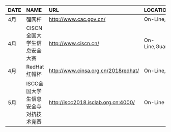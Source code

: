 | DATE | NAME | URL | LOCATION   
| - | :- | :- | :-   
| 4月 | 强网杯 | http://www.cac.gov.cn/ | On-Line,ZhengZhou   
| 4月 | CISCN全国大学生信息安全大赛 | http://www.ciscn.cn/ | On-Line,GuangZhou,BeiJing   
| 4月 | RedHat红帽杯 | http://www.cinsa.org.cn/2018redhat/ | On-Line,GuangZhou   
| 5月 | ISCC全国大学生信息安全与对抗技术竞赛 | http://iscc2018.isclab.org.cn:4000/ | On-Line   
